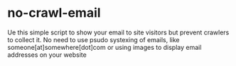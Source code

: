 # no-crawl-email
Ue this simple script to show your email to site visitors but prevent crawlers to collect it. No need to use psudo systexing of emails, like someone[at]somewhere[dot]com or using images to display email addresses on your website
